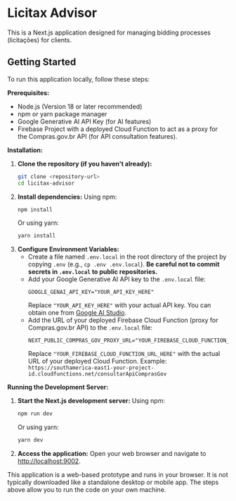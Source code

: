 # Licitax Advisor

This is a Next.js application designed for managing bidding processes (licitações) for clients.

## Getting Started

To run this application locally, follow these steps:

**Prerequisites:**

*   Node.js (Version 18 or later recommended)
*   npm or yarn package manager
*   Google Generative AI API Key (for AI features)
*   Firebase Project with a deployed Cloud Function to act as a proxy for the Compras.gov.br API (for API consultation features).

**Installation:**

1.  **Clone the repository (if you haven't already):**
    ```bash
    git clone <repository-url>
    cd licitax-advisor
    ```
2.  **Install dependencies:**
    Using npm:
    ```bash
    npm install
    ```
    Or using yarn:
    ```bash
    yarn install
    ```
3.  **Configure Environment Variables:**
    *   Create a file named `.env.local` in the root directory of the project by copying `.env` (e.g., `cp .env .env.local`). **Be careful not to commit secrets in `.env.local` to public repositories.**
    *   Add your Google Generative AI API key to the `.env.local` file:
        ```env
        GOOGLE_GENAI_API_KEY="YOUR_API_KEY_HERE"
        ```
        Replace `"YOUR_API_KEY_HERE"` with your actual API key. You can obtain one from [Google AI Studio](https://aistudio.google.com/app/apikey).
    *   Add the URL of your deployed Firebase Cloud Function (proxy for Compras.gov.br API) to the `.env.local` file:
        ```env
        NEXT_PUBLIC_COMPRAS_GOV_PROXY_URL="YOUR_FIREBASE_CLOUD_FUNCTION_URL_HERE"
        ```
        Replace `"YOUR_FIREBASE_CLOUD_FUNCTION_URL_HERE"` with the actual URL of your deployed Cloud Function.
        Example: `https://southamerica-east1-your-project-id.cloudfunctions.net/consultarApiComprasGov`

**Running the Development Server:**

1.  **Start the Next.js development server:**
    Using npm:
    ```bash
    npm run dev
    ```
    Or using yarn:
    ```bash
    yarn dev
    ```
2.  **Access the application:**
    Open your web browser and navigate to [http://localhost:9002](http://localhost:9002).

This application is a web-based prototype and runs in your browser. It is not typically downloaded like a standalone desktop or mobile app. The steps above allow you to run the code on your own machine.
